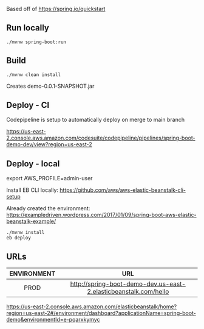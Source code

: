 Based off of 
https://spring.io/quickstart


## Run locally

```
./mvnw spring-boot:run
```


## Build

```
./mvnw clean install
```

Creates demo-0.0.1-SNAPSHOT.jar

## Deploy - CI

Codepipeline is setup to automatically deploy on merge to main branch

https://us-east-2.console.aws.amazon.com/codesuite/codepipeline/pipelines/spring-boot-demo-dev/view?region=us-east-2


## Deploy - local

export AWS_PROFILE=admin-user

Install EB CLI locally:
https://github.com/aws/aws-elastic-beanstalk-cli-setup

Already created the environment:
https://exampledriven.wordpress.com/2017/01/09/spring-boot-aws-elastic-beanstalk-example/

```
./mvnw install
eb deploy
```

## URLs

| ENVIRONMENT | URL  |
| :---------: | :--: |
|    PROD     | http://spring-boot-demo-dev.us-east-2.elasticbeanstalk.com/hello |

https://us-east-2.console.aws.amazon.com/elasticbeanstalk/home?region=us-east-2#/environment/dashboard?applicationName=spring-boot-demo&environmentId=e-pqarxkymyc
